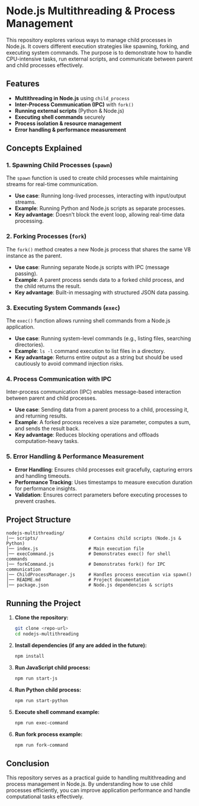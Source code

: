 # Node.js Multithreading & Process Management

This repository explores various ways to manage child processes in Node.js. It covers different execution strategies like spawning, forking, and executing system commands. The purpose is to demonstrate how to handle CPU-intensive tasks, run external scripts, and communicate between parent and child processes effectively.

## Features
- **Multithreading in Node.js** using `child_process`
- **Inter-Process Communication (IPC)** with `fork()`
- **Running external scripts** (Python & Node.js)
- **Executing shell commands** securely
- **Process isolation & resource management**
- **Error handling & performance measurement**

## Concepts Explained

### 1. **Spawning Child Processes (`spawn`)**
The `spawn` function is used to create child processes while maintaining streams for real-time communication.
- **Use case**: Running long-lived processes, interacting with input/output streams.
- **Example**: Running Python and Node.js scripts as separate processes.
- **Key advantage**: Doesn't block the event loop, allowing real-time data processing.

### 2. **Forking Processes (`fork`)**
The `fork()` method creates a new Node.js process that shares the same V8 instance as the parent.
- **Use case**: Running separate Node.js scripts with IPC (message passing).
- **Example**: A parent process sends data to a forked child process, and the child returns the result.
- **Key advantage**: Built-in messaging with structured JSON data passing.

### 3. **Executing System Commands (`exec`)**
The `exec()` function allows running shell commands from a Node.js application.
- **Use case**: Running system-level commands (e.g., listing files, searching directories).
- **Example**: `ls -l` command execution to list files in a directory.
- **Key advantage**: Returns entire output as a string but should be used cautiously to avoid command injection risks.

### 4. **Process Communication with IPC**
Inter-process communication (IPC) enables message-based interaction between parent and child processes.
- **Use case**: Sending data from a parent process to a child, processing it, and returning results.
- **Example**: A forked process receives a size parameter, computes a sum, and sends the result back.
- **Key advantage**: Reduces blocking operations and offloads computation-heavy tasks.

### 5. **Error Handling & Performance Measurement**
- **Error Handling**: Ensures child processes exit gracefully, capturing errors and handling timeouts.
- **Performance Tracking**: Uses timestamps to measure execution duration for performance insights.
- **Validation**: Ensures correct parameters before executing processes to prevent crashes.

## Project Structure
```
nodejs-multithreading/
│── scripts/                   # Contains child scripts (Node.js & Python)
│── index.js                   # Main execution file
│── execCommand.js             # Demonstrates exec() for shell commands
│── forkCommand.js             # Demonstrates fork() for IPC communication
│── ChildProcessManager.js     # Handles process execution via spawn()
│── README.md                  # Project documentation
│── package.json               # Node.js dependencies & scripts
```

## Running the Project

1. **Clone the repository:**
   ```sh
   git clone <repo-url>
   cd nodejs-multithreading
   ```

2. **Install dependencies (if any are added in the future):**
   ```sh
   npm install
   ```

3. **Run JavaScript child process:**
   ```sh
   npm run start-js
   ```

4. **Run Python child process:**
   ```sh
   npm run start-python
   ```

5. **Execute shell command example:**
   ```sh
   npm run exec-command
   ```

6. **Run fork process example:**
   ```sh
   npm run fork-command
   ```

## Conclusion
This repository serves as a practical guide to handling multithreading and process management in Node.js. By understanding how to use child processes efficiently, you can improve application performance and handle computational tasks effectively.

